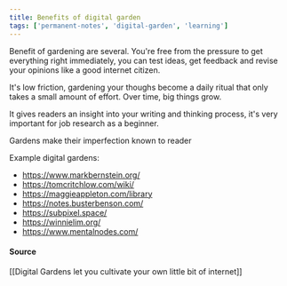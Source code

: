 ```yaml
---
title: Benefits of digital garden
tags: ['permanent-notes', 'digital-garden', 'learning']
---
```


Benefit of gardening are several. You're free from the pressure to get everything right immediately, you can test ideas, get feedback and revise your opinions like a good internet citizen.

It's low friction, gardening your thoughs become a daily ritual that only takes a small amount of effort. Over time, big things grow.

It gives readers an insight into your writing and thinking process, it's very important for job research as a beginner.

Gardens make their imperfection known to reader

Example digital gardens:
- https://www.markbernstein.org/
- https://tomcritchlow.com/wiki/ 
- https://maggieappleton.com/library
- https://notes.busterbenson.com/
- https://subpixel.space/
- https://winnielim.org/
- https://www.mentalnodes.com/

#### Source
[[Digital Gardens let you cultivate your own little bit of internet]]
